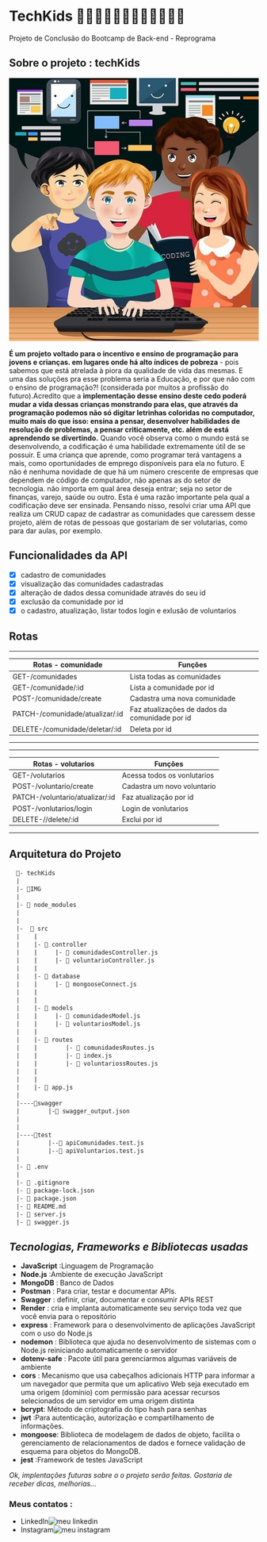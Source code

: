 # TechKids 👩🏻‍💻👨🏼‍💻👩🏿‍💻👩🏽‍💻

Projeto de Conclusão do Bootcamp de Back-end - Reprograma

## **Sobre o projeto : techKids**

![<3](./IMG/kidsTech.jfif)

**É um projeto voltado para o incentivo e ensino  de programação para jovens e crianças.
em lugares onde há alto índices de pobreza** - pois sabemos que
está atrelada à piora da qualidade de vida das mesmas.
    E uma das soluções pra esse problema seria a Educação, e por que não com o ensino de programação?!
(considerada por muitos a profissão do futuro).Acredito que a **implementação desse ensino deste cedo
 poderá mudar a vida dessas crianças monstrando para elas, que através da programação podemos não
 só digitar letrinhas coloridas no computador, muito mais do que isso: ensina  a pensar,
 desenvolver habilidades de resolução de problemas, a  pensar criticamente, etc.
além de está aprendendo se divertindo.**
       Quando você observa como o mundo está se desenvolvendo, a codificação é uma habilidade  extremamente útil de se possuir.
 E uma criança que aprende, como programar   terá  vantagens a mais, como  oportunidades de emprego disponíveis para ela no futuro.
      E não é nenhuma novidade de que há um número crescente de empresas que dependem de código de computador,
 não apenas as do setor de tecnologia. não importa em qual área deseja entrar; seja no setor de  finanças,
 varejo, saúde ou outro. Esta é uma razão importante pela qual a codificação deve ser ensinada.
 Pensando nisso, resolvi criar uma API que realiza um CRUD  capaz de cadastrar as comunidades que caressem desse projeto, além de rotas de pessoas  que gostariam de ser volutarias,  como para dar aulas, por exemplo.

## Funcionalidades da API

- [x] cadastro de  comunidades
- [x] visualização das comunidades cadastradas
- [x] alteração de dados dessa comunidade através do seu id
- [x] exclusão da comunidade por id
- [x] o cadastro, atualização, listar todos  login e exlusão de voluntarios

## Rotas

---------------------------------------------------------------------------------
| Rotas - comunidade             | Funções                                       |
|--------------------------------|---------------------------------------------- |
| GET-/comunidades               |  Lista  todas as comunidades                  |
| GET-/comunidade/:id            |  Lista a comunidade por id                    |
| POST-/comunidade/create        |  Cadastra uma nova comunidade                 |
| PATCH-/comunidade/atualizar/:id|  Faz atualizações de dados da comunidade por id                |
| DELETE-/comunidade/deletar/:id |  Deleta por id                                |
----------------------------------------------------------------------------------
-----------------------------------------------------------------------------------
| Rotas - volutarios                | Funções                                      |
|-----------------------------------|----------------------------------------------|
| GET-/volutarios                   | Acessa  todos os vonlutarios                 |
| POST-/voluntario/create           | Cadastra um novo voluntario                  |
|PATCH-/voluntario/atualizar/:id      | Faz atualização por id                       |
| POST-/vonlutarios/login           | Login de vonlutarios                         |
| DELETE-//delete/:id               | Exclui por id                                |
------------------------------------------------------------------------------------

## Arquitetura do Projeto

```
  📁- techKids
  |
  |- 📁IMG
  | 
  |- 📁 node_modules 
  |
  |
  |-  📁 src 
  |    |
  |    |- 📁 controller 
  |    |     |- 📄 comunidadesController.js  
  |    |     |- 📄 voluntarioController.js
  |    |
  |    |- 📁 database  
  |    |     |- 📄 mongooseConnect.js   
  |    |     
  |    |
  |    |- 📁 models 
  |    |     |- 📄 comunidadesModel.js  
  |    |     |- 📄 voluntariosModel.js 
  |    |
  |    |- 📁 routes  
  |    |        |- 📄 comunidadesRoutes.js   
  |    |        |- 📄 index.js 
  |    |        |- 📄 voluntariossRoutes.js 
  |    |
  |    |
  |    |- 📄 app.js 
  |
  |----📁swagger
  |        |-📄 swagger_output.json
  |
  |
  |----📁test
  |        |--📄 apiComunidades.test.js
  |        |--📄 apiVoluntarios.test.js
  |
  |- 📄 .env 
  |
  |- 📄 .gitignore  
  |- 📄 package-lock.json  
  |- 📄 package.json 
  |- 📄 README.md  
  |- 📄 server.js  
  |- 📄 swagger.js
```

## *Tecnologias, Frameworks e Bibliotecas usadas*

- **JavaScript** :Linguagem de Programação
- **Node.js** :Ambiente de execução JavaScript
- **MongoDB** : Banco de Dados
- **Postman** : Para criar, testar e documentar APIs.
- **Swagger** : definir, criar, documentar e consumir APIs REST
- **Render**  : cria e implanta automaticamente seu serviço toda vez que você envia para o repositório
- **express** : Framework para o desenvolvimento de aplicações JavaScript com o uso do Node.js
- **nodemon** : Biblioteca que ajuda no desenvolvimento de sistemas com o Node.js reiniciando automaticamente o servidor
- **dotenv-safe** : Pacote útil para gerenciarmos algumas variáveis de ambiente
- **cors** : Mecanismo que usa cabeçalhos adicionais HTTP para informar a um navegador que permita que um aplicativo Web
 seja executado em uma origem (domínio) com permissão para acessar recursos selecionados de um servidor em uma origem distinta
- **bcrypt**: Método de criptografia do tipo hash para senhas
- **jwt** :Para autenticação, autorização e compartilhamento de informações.
- **mongoose**: Biblioteca de modelagem de dados de objeto, facilita
o gerenciamento de relacionamentos de dados e fornece validação de esquema para objetos do MongoDB.
- **jest** :Framework de testes JavaScript

*Ok, implentações futuras sobre o o projeto serão feitas.
Gostaria de receber dicas, melhorias...*  

### Meus contatos :

- LinkedIn![meu linkedin](www.linkedin.com/in/judy-santos)
- Instagram![meu instagram](https://www.instagram.com/ju_dy001/)

